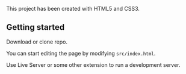This project has been created with HTML5 and CSS3.

## Getting started

Download or clone repo.

You can start editing the page by modifying `src/index.html`.

Use Live Server or some other extension to run a development server.